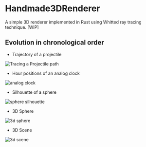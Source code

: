 # Handmade3DRenderer
A simple 3D renderer implemented in Rust using Whitted ray tracing technique. [WIP]

## Evolution in chronological order
- Trajectory of a projectile


![Tracing a Projectile path](https://user-images.githubusercontent.com/30603669/63453192-b6418900-c465-11e9-8a81-817d3ce2279b.png)


- Hour positions of an analog clock


![analog clock](https://user-images.githubusercontent.com/30603669/63618662-3d2f6680-c60a-11e9-8fc7-89c3eac819c0.png)


- Silhouette of a sphere


![sphere silhouette](https://user-images.githubusercontent.com/30603669/63872195-03c87380-c9db-11e9-8a49-2bb9f90e42ea.png)


- 3D Sphere


![3d sphere](https://user-images.githubusercontent.com/30603669/64075694-20192880-ccd9-11e9-99de-8d6e5f3a5799.png)


- 3D Scene


![3d scene](https://user-images.githubusercontent.com/30603669/64912047-41e9c500-d747-11e9-97a2-b457867df928.png)
